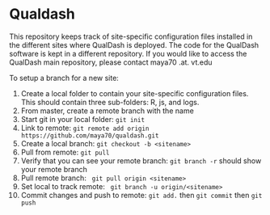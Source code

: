 # Qualdash
This repository keeps track of site-specific configuration files installed in the different sites where QualDash is deployed. 
The code for the QualDash software is kept in a different repository. If you would like to access the QualDash main repository, please contact maya70 .at. vt.edu

To setup a branch for a new site:

1. Create a local folder to contain your site-specific configuration files. This should contain three sub-folders: R, js, and logs. 
2. From master, create a remote branch with the name <sitename>
3. Start git in your local folder: 
  ``` git init ```
4. Link to remote: 
  ``` git remote add origin https://github.com/maya70/qualdash.git ```
5. Create a local branch: 
  ``` git checkout -b <sitename> ```
6. Pull from remote: 
  ``` git pull ```
7. Verify that you can see your remote branch:
  ``` git branch -r ``` should show your remote branch
8. Pull remote branch:
  ``` git pull origin <sitename>```
9. Set local to track remote: 
  ``` git branch -u origin/<sitename>```
10. Commit changes and push to remote:
  ``` git add. ``` then
  ``` git commit ``` then
  ``` git push ```
  
